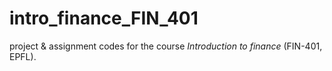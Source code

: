 # intro_finance_FIN_401
project & assignment codes for the course *Introduction to finance* (FIN-401, EPFL).

